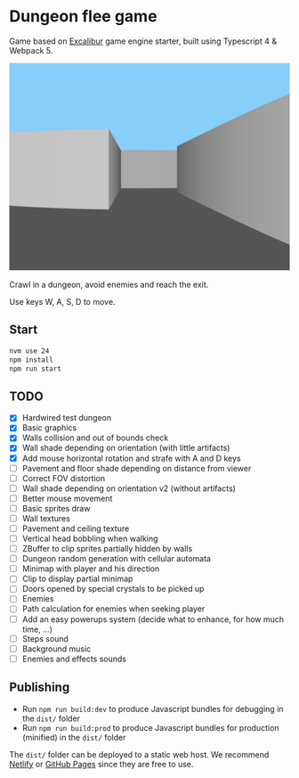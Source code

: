 # Dungeon flee game

Game based on [Excalibur](https://excaliburjs.com) game engine starter, built using Typescript 4 & Webpack 5.

![Preview of current version](resources/screenshot-v0.2.png)

Crawl in a dungeon, avoid enemies and reach the exit.

Use keys W, A, S, D to move.


## Start
```shell
nvm use 24
npm install
npm run start
```


## TODO
- [x] Hardwired test dungeon
- [x] Basic graphics
- [x] Walls collision and out of bounds check
- [x] Wall shade depending on orientation (with little artifacts)
- [x] Add mouse horizontal rotation and strafe with A and D keys
- [ ] Pavement and floor shade depending on distance from viewer
- [ ] Correct FOV distortion
- [ ] Wall shade depending on orientation v2 (without artifacts)
- [ ] Better mouse movement
- [ ] Basic sprites draw
- [ ] Wall textures
- [ ] Pavement and ceiling texture
- [ ] Vertical head bobbling when walking
- [ ] ZBuffer to clip sprites partially hidden by walls
- [ ] Dungeon random generation with cellular automata
- [ ] Minimap with player and his direction
- [ ] Clip to display partial minimap
- [ ] Doors opened by special crystals to be picked up
- [ ] Enemies
- [ ] Path calculation for enemies when seeking player
- [ ] Add an easy powerups system (decide what to enhance, for how much time, ...)
- [ ] Steps sound
- [ ] Background music
- [ ] Enemies and effects sounds

## Publishing

* Run `npm run build:dev` to produce Javascript bundles for debugging in the `dist/` folder
* Run `npm run build:prod` to produce Javascript bundles for production (minified) in the `dist/` folder

The `dist/` folder can be deployed to a static web host. We recommend [Netlify](https://netlify.com) or [GitHub Pages](https://pages.github.com/) since they are free to use.

